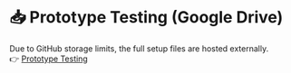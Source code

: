 # 📥 Prototype Testing (Google Drive)
Due to GitHub storage limits, the full setup files are hosted externally.  
👉 [Prototype Testing](https://drive.google.com/drive/folders/1t1garhPQyA8kcemrgB3G1u8s-PZxF-9c?usp=sharing)
